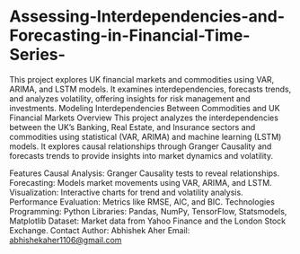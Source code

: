 # Assessing-Interdependencies-and-Forecasting-in-Financial-Time-Series-
This project explores UK financial markets and commodities using VAR, ARIMA, and LSTM models. It examines interdependencies, forecasts trends, and analyzes volatility, offering insights for risk management and investments.
Modeling Interdependencies Between Commodities and UK Financial Markets
Overview
This project analyzes the interdependencies between the UK’s Banking, Real Estate, and Insurance sectors and commodities using statistical (VAR, ARIMA) and machine learning (LSTM) models. It explores causal relationships through Granger Causality and forecasts trends to provide insights into market dynamics and volatility.

Features
Causal Analysis: Granger Causality tests to reveal relationships.
Forecasting: Models market movements using VAR, ARIMA, and LSTM.
Visualization: Interactive charts for trend and volatility analysis.
Performance Evaluation: Metrics like RMSE, AIC, and BIC.
Technologies
Programming: Python
Libraries: Pandas, NumPy, TensorFlow, Statsmodels, Matplotlib
Dataset: Market data from Yahoo Finance and the London Stock Exchange.
Contact
Author: Abhishek Aher
Email: abhishekaher1106@gmail.com
